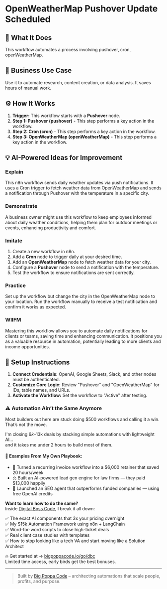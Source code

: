 # OpenWeatherMap Pushover Update Scheduled

## 🚀 What It Does
This workflow automates a process involving pushover, cron, openWeatherMap.

## 💼 Business Use Case
Use it to automate research, content creation, or data analysis. It saves hours of manual work.

## ⚙️ How It Works
1.  **Trigger:** This workflow starts with a **Pushover** node.
2. **Step 1: Pushover (pushover)** - This step performs a key action in the workflow.
3. **Step 2: Cron (cron)** - This step performs a key action in the workflow.
4. **Step 3: OpenWeatherMap (openWeatherMap)** - This step performs a key action in the workflow.

## 💡 AI-Powered Ideas for Improvement
### Explain
This n8n workflow sends daily weather updates via push notifications. It uses a Cron trigger to fetch weather data from OpenWeatherMap and sends a notification through Pushover with the temperature in a specific city.

### Demonstrate
A business owner might use this workflow to keep employees informed about daily weather conditions, helping them plan for outdoor meetings or events, enhancing productivity and comfort.

### Imitate
1. Create a new workflow in n8n.
2. Add a **Cron** node to trigger daily at your desired time.
3. Add an **OpenWeatherMap** node to fetch weather data for your city.
4. Configure a **Pushover** node to send a notification with the temperature.
5. Test the workflow to ensure notifications are sent correctly.

### Practice
Set up the workflow but change the city in the OpenWeatherMap node to your location. Run the workflow manually to receive a test notification and confirm it works as expected.

### WIIFM
Mastering this workflow allows you to automate daily notifications for clients or teams, saving time and enhancing communication. It positions you as a valuable resource in automation, potentially leading to more clients and income opportunities.

## 🔧 Setup Instructions
1. **Connect Credentials:** OpenAI, Google Sheets, Slack, and other nodes must be authenticated.
2. **Customize Core Logic:** Review "Pushover" and "OpenWeatherMap" for IDs, table names, and URLs.
3. **Activate the Workflow:** Set the workflow to "Active" after testing.

### ⚠️ Automation Ain’t the Same Anymore

Most builders out here are stuck doing $500 workflows and calling it a win.  
That’s not the move.  

I'm closing $6k–$13k deals by stacking simple automations with lightweight AI...  
and it takes me under 2 hours to build most of them.

#### 🧠 Examples From My Own Playbook:
- 🔁 Turned a recurring invoice workflow into a $6,000 retainer that saved 20 hours/week  
- ⚖️ Built an AI-powered lead gen engine for law firms — they paid $13,000 happily  
- 🚀 Launched an SEO agent that outperforms funded companies — using free OpenAI credits  

**Want to learn how to do the same?**  
Inside [Digital Boss Code](https://bigpoppacode.io/go/dbc), I break it all down:

✅ The exact AI components that 3x your pricing overnight  
✅ My $15k Automation Framework using n8n + LangChain  
✅ Word-for-word scripts to close high-ticket deals  
✅ Real client case studies with templates  
✅ How to stop looking like a tech VA and start moving like a Solution Architect  

🔥 Get started at → [bigpoppacode.io/go/dbc](https://bigpoppacode.io/go/dbc)  
Limited time access, early birds get the best bonuses.

---
> Built by [Big Poppa Code](https://bigpoppacode.io) – architecting automations that scale people, profits, and purpose.
